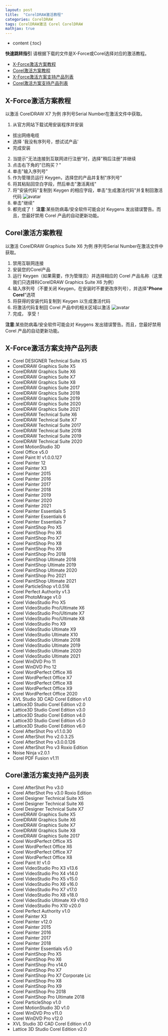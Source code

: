 ```yaml
---
layout: post
title:  "CorelDRAW激活教程"
categories: CorelDRAW
tags: CorelDRAW激活 Corel CorelDRAW
mathjax: true
---
```


* content
{:toc}

**快速跳转指引**
请根据下载的文件是X-Force或Corel选择对应的激活教程。

- [X-Force激活方案教程](/download/#x-force激活教程)
- [Corel激活方案教程](/download/#corel激活方案教程)
- [X-Force激活方案支持产品列表](/download/#x-force激活方案支持产品列表)
- [Corel激活方案支持产品列表](/download/#corel激活方案支持产品列表)

## X-Force激活方案教程
以激活 CorelDRAW X7 为例
序列号Serial Number在激活文件中获取。
1. 从官方网站下载试用安装程序并安装
 - 拔出网络电缆
 - 选择 '我没有序列号，想试试产品'
 - 完成安装
2. 当提示"无法连接到互联网进行注册"时，选择"稍后注册"并继续
3. 点击右下角的"已购买？"
4. 单击"输入序列号"
5. 作为管理员运行 Keygen，选择您的产品并复制"序列号"
6. 将其粘贴回空白字段，然后单击"激活离线"
7. 将"安装代码"复制到 Keygen 的相应字段，单击"生成激活代码"并复制回激活代码
![avatar](/image/Corel-X-Force.png)
8. 单击"继续"
9. 都完成了！
**注意**:某些防病毒/安全软件可能会对 Keygens 发出错误警告。而且，您最好禁用 Corel 产品的自动更新功能。
## Corel激活方案教程
以激活 CorelDRAW Graphics Suite X6 为例
序列号Serial Number在激活文件中获取。
1. 禁用互联网连接
2. 安装您的Corel产品
3. 运行 Keygen（如果需要，作为管理员）并选择相应的 Corel 产品名称（这里我们只选择科CorelDRAW Graphics Suite X6 为例）
4. 输入序列号（不要关闭 Keygen，在安装时不要更改序列号），并选择"**Phone Corel**"选项
5. 将获得的安装代码复制到 Keygen 以生成激活代码
6. 将激活代码复制回 Corel 产品中的相关区域以激活
![avatar](/image/Corel-CORE.png)
7. 完成， 享受！

**注意**:某些防病毒/安全软件可能会对 Keygens 发出错误警告。而且，您最好禁用 Corel 产品的自动更新功能。


## X-Force激活方案支持产品列表
- Corel DESIGNER Technical Suite X5
- CorelDRAW Graphics Suite X5
- CorelDRAW Graphics Suite X6
- CorelDRAW Graphics Suite X7
- CorelDRAW Graphics Suite X8
- CorelDRAW Graphics Suite 2017
- CorelDRAW Graphics Suite 2018
- CorelDRAW Graphics Suite 2019
- CorelDRAW Graphics Suite 2020
- CorelDRAW Graphics Suite 2021
- CorelDRAW Technical Suite X6
- CorelDRAW Technical Suite X7
- CorelDRAW Technical Suite 2017
- CorelDRAW Technical Suite 2018
- CorelDRAW Technical Suite 2019
- CorelDRAW Technical Suite 2020
- Corel MotionStudio 3D
- Corel Office v5.0
- Corel Paint It! v1.0.0.127
- Corel Painter 12
- Corel Painter X3
- Corel Painter 2015
- Corel Painter 2016
- Corel Painter 2017
- Corel Painter 2018
- Corel Painter 2019
- Corel Painter 2020
- Corel Painter 2021
- Corel Painter Essentials 5
- Corel Painter Essentials 6
- Corel Painter Essentials 7
- Corel PaintShop Pro X5
- Corel PaintShop Pro X6
- Corel PaintShop Pro X7
- Corel PaintShop Pro X8
- Corel PaintShop Pro X9
- Corel PaintShop Pro 2018
- Corel PaintShop Ultimate 2018
- Corel PaintShop Ultimate 2019
- Corel PaintShop Ultimate 2020
- Corel PaintShop Pro 2021
- Corel PaintShop Ultimate 2021
- Corel ParticleShop v1.0.516
- Corel Perfect Authority v1.3
- Corel PhotoMirage v1.0
- Corel VideoStudio Pro X5
- Corel VideoStudio Pro/Ultimate X6
- Corel VideoStudio Pro/Ultimate X7
- Corel VideoStudio Pro/Ultimate X8
- Corel VideoStudio Pro X9
- Corel VideoStudio Ultimate X9
- Corel VideoStudio Ultimate X10
- Corel VideoStudio Ultimate 2018
- Corel VideoStudio Ultimate 2019
- Corel VideoStudio Ultimate 2020
- Corel VideoStudio Ultimate 2021
- Corel WinDVD Pro 11
- Corel WinDVD Pro 12
- Corel WordPerfect Office X6
- Corel WordPerfect Office X7
- Corel WordPerfect Office X8
- Corel WordPerfect Office X9
- Corel WordPerfect Office 2020
- XVL Studio 3D CAD Corel Edition v1.0
- Lattice3D Studio Corel Edition v2.0
- Lattice3D Studio Corel Edition v3.0
- Lattice3D Studio Corel Edition v4.0
- Lattice3D Studio Corel Edition v5.0
- Lattice3D Studio Corel Edition v6.0
- Corel AfterShot Pro v1.1.0.30
- Corel AfterShot Pro v2.0.3.25
- Corel AfterShot Pro v3.0.0.126
- Corel AfterShot Pro v3 Roxio Edition
- Noise Ninja v2.0.1
- Corel PDF Fusion v1.11

## Corel激活方案支持产品列表

- Corel AfterShot Pro v3.0
- Corel AfterShot Pro v3.0 Roxio Edition
- Corel Designer Technical Suite X5
- Corel Designer Technical Suite X6
- Corel Designer Technical Suite X7
- CorelDRAW Graphics Suite X5
- CorelDRAW Graphics Suite X6
- CorelDRAW Graphics Suite X7
- CorelDRAW Graphics Suite X8
- CorelDRAW Graphics Suite 2017
- Corel WordPerfect Office X5
- Corel WordPerfect Office X6
- Corel WordPerfect Office X7
- Corel WordPerfect Office X8
- Corel Paint It! v1.0
- Corel VideoStudio Pro X3 v13.6
- Corel VideoStudio Pro X4 v14.0
- Corel VideoStudio Pro X5 v15.0
- Corel VideoStudio Pro X6 v16.0
- Corel VideoStudio Pro X7 v17.0
- Corel VideoStudio Pro X8 v18.0
- Corel VideoStudio Ultimate X9 v19.0
- Corel VideoStudio Pro X10 v20.0
- Corel Perfect Authority v1.0
- Corel Painter X3
- Corel Painter v12.0
- Corel Painter 2015
- Corel Painter 2016
- Corel Painter 2017
- Corel Painter 2018
- Corel Painter Essentials v5.0
- Corel PaintShop Pro X5
- Corel PaintShop Pro X6
- Corel PaintShop Pro v14.0
- Corel PaintShop Pro X7
- Corel PaintShop Pro X7 Corporate Lic
- Corel PaintShop Pro X8
- Corel PaintShop Pro X9
- Corel PaintShop Pro 2018
- Corel PaintShop Pro Ultimate 2018
- Corel ParticleShop v1.0
- Corel MotionStudio 3D v1.0
- Corel WinDVD Pro v11.0
- Corel WinDVD Pro v12.0
- XVL Studio 3D CAD Corel Edition v1.0
- Lattice 3D Studio Corel Edition v2.0

